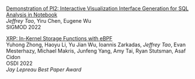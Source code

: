 <!-- TODO: Bibtex loader for sveltekit -->

[Demonstration of PI2: Interactive Visualization Interface Generation for SQL Analysis in Notebook](https://dl.acm.org/doi/abs/10.1145/3514221.3520153)<br />
_Jeffrey Tao_, Yiru Chen, Eugene Wu <br />
SIGMOD 2022

[XRP: In-Kernel Storage Functions with eBPF](https://www.usenix.org/conference/osdi22/presentation/zhong)<br />
Yuhong Zhong, Haoyu Li, Yu Jian Wu, Ioannis Zarkadas, _Jeffrey Tao_, Evan Mesterhazy, Michael Makris, Junfeng Yang, Amy Tai, Ryan Stutsman, Asaf Cidon<br />
OSDI 2022<br />
_Jay Lepreau Best Paper Award_
